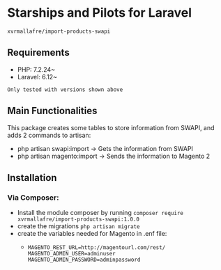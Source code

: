 # Starships and Pilots for Laravel

    xvrmallafre/import-products-swapi

## Requirements

 - PHP: 7.2.24~
 - Laravel: 6.12~

`Only tested with versions shown above`

## Main Functionalities

This package creates some tables to store information from SWAPI, and adds 2 commands to artisan:
 - php artisan swapi:import -> Gets the information from SWAPI
 - php artisan magento:import -> Sends the information to Magento 2

## Installation

### Via Composer:

 - Install the module composer by running `composer require xvrmallafre/import-products-swapi:1.0.0`
 - create the migrations `php artisan migrate`
 - create the variables needed for Magento in .enf file:
   - ```
     MAGENTO_REST_URL=http://magentourl.com/rest/
     MAGENTO_ADMIN_USER=adminuser
     MAGENTO_ADMIN_PASSWORD=adminpassword
